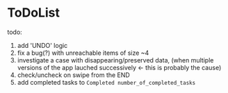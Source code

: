 # ToDoList

todo:

1. add 'UNDO' logic
2. fix a bug(?) with unreachable items of size ~4
3. investigate a case with disappearing/preserved data, (when multiple versions of the app lauched successively <- this is probably the cause)
4. check/uncheck on swipe from the END
5. add completed tasks to `Completed number_of_completed_tasks`
